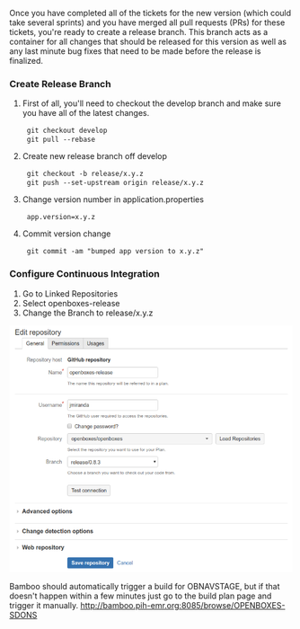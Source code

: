 Once you have completed all of the tickets for the new version (which could take several sprints) 
and you have merged all pull requests (PRs) for these tickets, you're ready to create a release 
branch. This branch acts as a container for all changes that should be released for this version
as well as any last minute bug fixes that need to be made before the release is finalized.

### Create Release Branch

1. First of all, you'll need to checkout the develop branch and make sure you have all of the latest
changes.

        git checkout develop
        git pull --rebase

1. Create new release branch off develop

        git checkout -b release/x.y.z
        git push --set-upstream origin release/x.y.z

1. Change version number in application.properties

        app.version=x.y.z

1. Commit version change

        git commit -am "bumped app version to x.y.z"

### Configure Continuous Integration

1. Go to Linked Repositories
1. Select openboxes-release
1. Change the Branch to release/x.y.z

![Change Release Branch](../../img/bamboo-change-release-branch.png "Change Release Branch")

Bamboo should automatically trigger a build for OBNAVSTAGE, but if that doesn't happen within a 
few minutes just go to the build plan page and trigger it manually.
<http://bamboo.pih-emr.org:8085/browse/OPENBOXES-SDONS>

